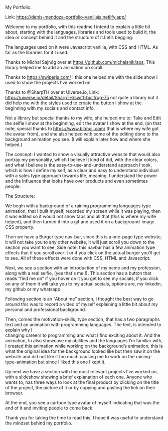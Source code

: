 My Portfolio.

Link: https://denis-mendoza-portfolio-vanillajs.netlify.app/

Welcome to my portfolio, with this readme I intend to explain a little bit about, starting with the languages, libraries and tools used to build it,  the idea or concept behind it and the structure of it.Let’s begging: 

The languages used on it were Javascript vanilla, with CSS and HTML. As far as the libraries for it I used: 
  
  Thanks to Michał Sajnóg over at  https://github.com/michalsnik/aos, This library helped me to add an animation on scroll. 
  
  Thanks to https://swiperjs.com/ : this one helped me with the slide show I used to show the projects I’ve worked on. 
  
  Thanks to @SharpTH over at Uiverse.io, Link: https://uiverse.io/detail/SharpTH/swift-bullfrog-75 not quite a library but it did help me with the styles used to
  create the button I show at the beginning with my socials and contact info. 

  Not a library but special thanks to my wife, she helped me to: Take and Edit the selfie I show at the beginning, edit the avatar I show at the end, (on that note,
  special thanks to https://www.bitmoji.com/ that is where my wife got the avatar from), and she also helped with some of the editing done to the background animation
  you see. (I will explain later how and where she helped.) 
  
The concept: I wanted to show a visually attractive website that would also portray my personality, which I believe It kind of  did, with the clear colors, and what I believe is the easy-to-use-and-understand approach I took, which is how I define my self, as a clear and easy to understand individual with a sales type approach towards life, meaning, I understand the power and the influence that looks have over products and even sometimes people. 

The Structure: 

  We begin with a background of a raining programming languages type animation, that I built myself, recorded my screen while it was playing, then it was edited so it
  would not show tabs and all that (this is where my wife helped), and then turned it into a gif and used it on a background-image CSS property.
  
  Then we have a Burger type nav-bar, since this is a one-page type website, it will not take you to any other website, it will just scroll you down to the section you
  want to see, Side note: this navbar has a few animation type effects that if you scroll over it or if you click on the actual burger you’ll get to see. All of these 
  effects were done with CSS, HTML and Javascript. 
  
  Next, we see a section with an introduction of my name and my profession, along with a real selfie, (yes that's me.!). 
  This section has a button that reads “find me on” if you hover on it you get to see my socials, if you click on any of them it will take you to my actual socials,
  options are, my linkedin, my github or my whatsapp. 
  
  Following section is an “About me” section, I thought the best way to go around this was to record a video of myself explaining a little bit about my personal and
  professional background. 
  
  Then, comes the motivation-skills, type section, that has a two paragraphs text and an animation with programming languages. The text, is intended to explain why I  
  changing careers to programming and what I find exciting about it. 
  And the animation, to also showcase my abilities and the languages I’m familiar with, I created this animation while working on the background’s animation, this is
  what the original idea for the background looked like but then saw it on the website and did not like it too much causing me to work on the raining-type-animation
  but since I liked this one I kept it.
  
  Up next we have a section with the most relevant projects I’ve worked on, with a slideshow showing a brief explanation of each one. Anyone who wants to, has three
  ways to look at the final product by clicking on the title of the project, the picture of it or by copying and pasting the link on their browser. 

  At the end, you see a cartoon type avatar of myself indicating that was the end of it and inviting people to come back.  

Thank you for taking the time to read this, I hope it was useful to understand the mindset behind my portfolio. 

